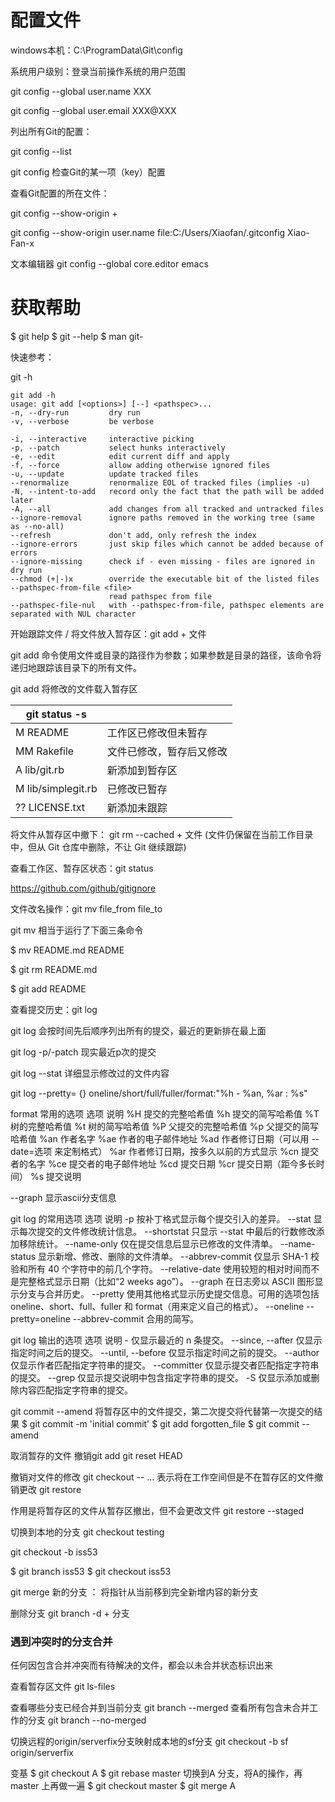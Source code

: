 # 配置文件

windows本机：C:\ProgramData\Git\config

系统用户级别：登录当前操作系统的用户范围

git config --global user.name XXX

git config --global user.email XXX@XXX

列出所有Git的配置：

git config --list

git config <key> 检查Git的某一项（key）配置

查看Git配置的所在文件：

git config --show-origin + <key>

git config --show-origin user.name file:C:/Users/Xiaofan/.gitconfig Xiao-Fan-x

文本编辑器
git config --global core.editor emacs


# 获取帮助

$ git help <verb>
$ git <verb> --help $ man git-<verb>

快速参考：

git -h

```shell
git add -h
usage: git add [<options>] [--] <pathspec>...
-n, --dry-run         dry run
-v, --verbose         be verbose

-i, --interactive     interactive picking
-p, --patch           select hunks interactively
-e, --edit            edit current diff and apply
-f, --force           allow adding otherwise ignored files
-u, --update          update tracked files
--renormalize         renormalize EOL of tracked files (implies -u)
-N, --intent-to-add   record only the fact that the path will be added later
-A, --all             add changes from all tracked and untracked files
--ignore-removal      ignore paths removed in the working tree (same as --no-all)
--refresh             don't add, only refresh the index
--ignore-errors       just skip files which cannot be added because of errors
--ignore-missing      check if - even missing - files are ignored in dry run
--chmod (+|-)x        override the executable bit of the listed files
--pathspec-from-file <file>
                      read pathspec from file
--pathspec-file-nul   with --pathspec-from-file, pathspec elements are separated with NUL character
```

开始跟踪文件 / 将文件放入暂存区：git add + 文件

git add 命令使用文件或目录的路径作为参数；如果参数是目录的路径，该命令将递归地跟踪该目录下的所有文件。

git add 将修改的文件载入暂存区

| git status -s           |                          |
| ----------------------- | ------------------------ |
| M README                | 工作区已修改但未暂存     |
| MM Rakefile             | 文件已修改，暂存后又修改 |
| A      lib/git.rb       | 新添加到暂存区           |
| M      lib/simplegit.rb | 已修改已暂存             |
| ?? LICENSE.txt     | 新添加未跟踪             |

将文件从暂存区中撤下： git rm --cached + 文件  (文件仍保留在当前工作目录中，但从 Git 仓库中删除，不让 Git 继续跟踪)

查看工作区、暂存区状态：git status

https://github.com/github/gitignore

文件改名操作：git mv file_from file_to

git mv 相当于运行了下面三条命令

$ mv README.md README

$ git rm README.md

$ git add README



查看提交历史：git log

git log 会按时间先后顺序列出所有的提交，最近的更新排在最上面

git log -p/-patch 现实最近p次的提交

git log --stat 详细显示修改过的文件内容


git log --pretty= {} oneline/short/full/fuller/format:"%h - %an, %ar : %s"

format 常用的选项
选项 说明
%H 提交的完整哈希值
%h 提交的简写哈希值
%T 树的完整哈希值
%t 树的简写哈希值
%P 父提交的完整哈希值
%p 父提交的简写哈希值
%an 作者名字
%ae 作者的电子邮件地址
%ad 作者修订日期（可以用 --date=选项 来定制格式）
%ar 作者修订日期，按多久以前的方式显示
%cn 提交者的名字
%ce 提交者的电子邮件地址
%cd 提交日期
%cr 提交日期（距今多长时间）
%s 提交说明

--graph 显示ascii分支信息

 git log 的常用选项
选项 说明
-p 按补丁格式显示每个提交引入的差异。
--stat 显示每次提交的文件修改统计信息。
--shortstat 只显示 --stat 中最后的行数修改添加移除统计。
--name-only 仅在提交信息后显示已修改的文件清单。
--name-status 显示新增、修改、删除的文件清单。
--abbrev-commit 仅显示 SHA-1 校验和所有 40 个字符中的前几个字符。
--relative-date 使用较短的相对时间而不是完整格式显示日期（比如“2 weeks ago”）。
--graph 在日志旁以 ASCII 图形显示分支与合并历史。
--pretty 使用其他格式显示历史提交信息。可用的选项包括 oneline、short、full、fuller 和
format（用来定义自己的格式）。
--oneline --pretty=oneline --abbrev-commit 合用的简写。


git log 输出的选项
选项 说明
-<n> 仅显示最近的 n 条提交。
--since, --after 仅显示指定时间之后的提交。
--until, --before 仅显示指定时间之前的提交。
--author 仅显示作者匹配指定字符串的提交。
--committer 仅显示提交者匹配指定字符串的提交。
--grep 仅显示提交说明中包含指定字符串的提交。
-S 仅显示添加或删除内容匹配指定字符串的提交。

 git commit --amend
将暂存区中的文件提交，第二次提交将代替第一次提交的结果
$ git commit -m 'initial commit'
$ git add forgotten_file
$ git commit --amend

取消暂存的文件  撤销git add
git reset HEAD <file>


撤销对文件的修改
git checkout -- <file>...
表示将在工作空间但是不在暂存区的文件撤销更改
git restore <file>


作用是将暂存区的文件从暂存区撤出，但不会更改文件
git restore --staged <file>


切换到本地的分支
git checkout testing



git checkout -b iss53

$ git branch iss53
$ git checkout iss53



git merge 新的分支 ： 将指针从当前移到完全新增内容的新分支

删除分支
 git branch -d + 分支


### 遇到冲突时的分支合并
任何因包含合并冲突而有待解决的文件，都会以未合并状态标识出来


查看暂存区文件
git ls-files

查看哪些分支已经合并到当前分支
git branch --merged
查看所有包含未合并工作的分支
git branch --no-merged

切换远程的origin/serverfix分支映射成本地的sf分支
git checkout -b sf origin/serverfix

变基
$ git checkout A
$ git rebase master
切换到A 分支，将A的操作，再master 上再做一遍
$ git checkout master
$ git merge A